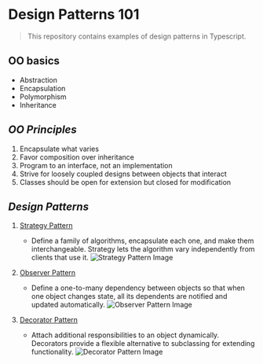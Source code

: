 # Design Patterns 101

> This repository contains examples of design patterns in Typescript.

## OO basics

- Abstraction
- Encapsulation
- Polymorphism
- Inheritance

## _OO Principles_

1. Encapsulate what varies
1. Favor composition over inheritance
1. Program to an interface, not an implementation
1. Strive for loosely coupled designs between objects that interact
1. Classes should be open for extension but closed for modification

## _Design Patterns_

1. [Strategy Pattern](./strategy-pattern/README.md)

   - Define a family of algorithms, encapsulate each one, and make them interchangeable. Strategy lets the algorithm vary independently from clients that use it.
     ![Strategy Pattern Image](https://external-content.duckduckgo.com/iu/?u=https%3A%2F%2Fwww.oodesign.com%2Fimages%2Fdesign_patterns%2Fbehavioral%2Fstrategy_implementation_-_uml_class_diagram.gif&f=1&nofb=1&ipt=47db11ecd30de699410d2b2a4428cc78c73d8c5b74b6bc38ed9aa83f46085974&ipo=images)

1. [Observer Pattern](./observer-pattern/README.md)
   - Define a one-to-many dependency between objects so that when one object changes state, all its dependents are notified and updated automatically.
     ![Observer Pattern Image](https://external-content.duckduckgo.com/iu/?u=http%3A%2F%2Fcsis.pace.edu%2F~marchese%2FSE616_New%2FL7%2FL7_files%2Fimage020.png&f=1&nofb=1&ipt=71ec172ca79aae56a6f64aba6748493a7af8f9baf5e80f44154fef6986543bd5&ipo=images)
1. [Decorator Pattern](./decorator-pattern/README.md)
   - Attach additional responsibilities to an object dynamically. Decorators provide a flexible alternative to subclassing for extending functionality.
     ![Decorator Pattern Image](https://external-content.duckduckgo.com/iu/?u=http%3A%2F%2Fintegu.net%2Fwp-content%2Fuploads%2F2020%2F11%2FDecorator-Pattern-Class-Diagram-UML-1024x576.png&f=1&nofb=1&ipt=cead7ea7bea729601e29863fefc3ea4e382b0381544b680069ac37e70259dd42&ipo=images)
